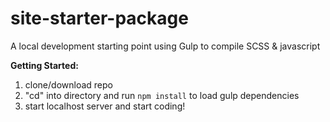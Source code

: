 # site-starter-package
A local development starting point using Gulp to compile SCSS &amp; javascript

**Getting Started:**

1. clone/download repo
2. "cd" into directory and run `npm install` to load gulp dependencies
3. start localhost server and start coding!
 
